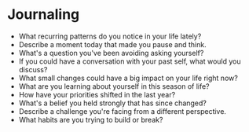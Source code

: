 # Journaling

- What recurring patterns do you notice in your life lately?
- Describe a moment today that made you pause and think.
- What's a question you've been avoiding asking yourself?
- If you could have a conversation with your past self, what would you discuss?
- What small changes could have a big impact on your life right now?
- What are you learning about yourself in this season of life?
- How have your priorities shifted in the last year?
- What's a belief you held strongly that has since changed?
- Describe a challenge you're facing from a different perspective.
- What habits are you trying to build or break? 